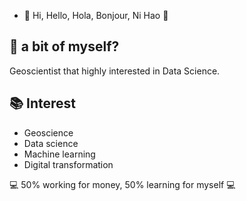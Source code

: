 - 👋 Hi, Hello, Hola, Bonjour, Ni Hao 👋

## 💬 a bit of myself?
Geoscientist that highly interested in Data Science.


## 📚 Interest
* Geoscience
* Data science
* Machine learning
* Digital transformation


💻 50% working for money, 50% learning for myself 💻

<!---
kasyful/kasyful is a ✨ special ✨ repository because its `README.md` (this file) appears on your GitHub profile.
You can click the Preview link to take a look at your changes.
--->
